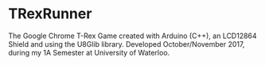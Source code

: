 # TRexRunner
The Google Chrome T-Rex Game created with Arduino (C++), an LCD12864 Shield and using the U8Glib library.
Developed October/November 2017, during my 1A Semester at University of Waterloo.
